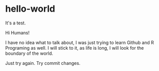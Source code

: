 # hello-world
It's a test.

Hi Humans!

I have no idea what to talk about, I was just trying to learn Github and R Programing as well.
I will stick to it, as life is long, I will look for the boundary of the world.

Just try again.
Try commit changes.
